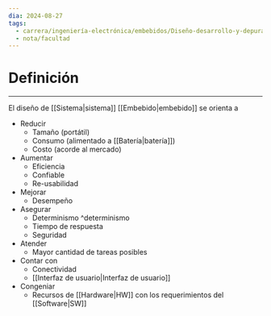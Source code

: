 ```yaml
---
dia: 2024-08-27
tags:
  - carrera/ingeniería-electrónica/embebidos/Diseño-desarrollo-y-depuración
  - nota/facultad
---
```

# Definición
---
El diseño de [[Sistema|sistema]] [[Embebido|embebido]] se orienta a
* Reducir
    * Tamaño (portátil)
    * Consumo (alimentado a [[Batería|batería]])
    * Costo (acorde al mercado)
* Aumentar
    * Eficiencia
    * Confiable
    * Re-usabilidad
* Mejorar
    * Desempeño
* Asegurar
    * Determinismo ^determinismo
    * Tiempo de respuesta
    * Seguridad
* Atender
    * Mayor cantidad de tareas posibles
* Contar con
    * Conectividad
    * [[Interfaz de usuario|Interfaz de usuario]]
* Congeniar
    * Recursos de [[Hardware|HW]] con los requerimientos del [[Software|SW]]